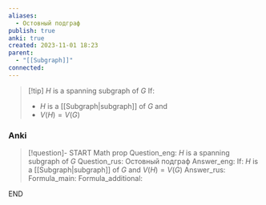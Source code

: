 ```yaml
---
aliases:
  - Остовный подграф
publish: true
anki: true
created: 2023-11-01 18:23
parent:
  - "[[Subgraph]]"
connected:
---
```


> [!tip] ${} H$ is a spanning subgraph of $G {}$ 
> If:
> - ${} H {}$ is a [[Subgraph|subgraph]] of ${} G {}$ and 
> - ${} V(H)=V(G)$

### Anki
> [!question]-
START
Math prop
Question_eng: $H$ is a spanning subgraph of $G {}$ 
Question_rus: Остовный подграф
Answer_eng: If:
${} H {}$ is a [[Subgraph|subgraph]] of ${} G {}$ and 
${} V(H)=V(G)$
Answer_rus: 
Formula_main: 
Formula_additional:
<!--ID: 1699170889234-->
END












